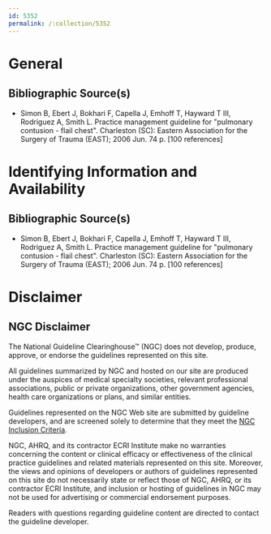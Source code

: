 ```yaml
---
id: 5352
permalink: /:collection/5352
---
```


# General

## Bibliographic Source(s)

- Simon B, Ebert J, Bokhari F, Capella J, Emhoff T, Hayward T III, Rodriguez A, Smith L. Practice management guideline for "pulmonary contusion - flail chest". Charleston (SC): Eastern Association for the Surgery of Trauma (EAST); 2006 Jun. 74 p. [100 references]

# Identifying Information and Availability

## Bibliographic Source(s)

- Simon B, Ebert J, Bokhari F, Capella J, Emhoff T, Hayward T III, Rodriguez A, Smith L. Practice management guideline for "pulmonary contusion - flail chest". Charleston (SC): Eastern Association for the Surgery of Trauma (EAST); 2006 Jun. 74 p. [100 references]

# Disclaimer

## NGC Disclaimer

The National Guideline Clearinghouse™ (NGC) does not develop, produce, approve, or endorse the guidelines represented on this site.

All guidelines summarized by NGC and hosted on our site are produced under the auspices of medical specialty societies, relevant professional associations, public or private organizations, other government agencies, health care organizations or plans, and similar entities.

Guidelines represented on the NGC Web site are submitted by guideline developers, and are screened solely to determine that they meet the [NGC Inclusion Criteria](/help-and-about/summaries/inclusion-criteria).

NGC, AHRQ, and its contractor ECRI Institute make no warranties concerning the content or clinical efficacy or effectiveness of the clinical practice guidelines and related materials represented on this site. Moreover, the views and opinions of developers or authors of guidelines represented on this site do not necessarily state or reflect those of NGC, AHRQ, or its contractor ECRI Institute, and inclusion or hosting of guidelines in NGC may not be used for advertising or commercial endorsement purposes.

Readers with questions regarding guideline content are directed to contact the guideline developer.

